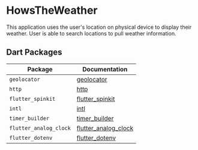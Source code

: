 # HowsTheWeather

This application uses the user's location on physical device to display their weather. User is able to search locations to pull weather information. 
 
## Dart Packages

| Package | Documentation |
| ----------- | ----------- |
| `geolocator` | [geolocator](https://pub.dev/packages/geolocator) |
| `http` | [http](https://pub.dev/packages/http) |
| `flutter_spinkit` | [flutter_spinkit](https://pub.dev/packages/flutter_spinkit) |
| `intl` | [intl](https://pub.dev/packages/intl) |
| `timer_builder` | [timer_builder](https://pub.dev/packages/timer_builder) |
| `flutter_analog_clock` | [flutter_analog_clock](https://pub.dev/packages/flutter_analog_clock) |
| `flutter_dotenv` | [flutter_dotenv](https://pub.dev/packages/flutter_dotenv) |


